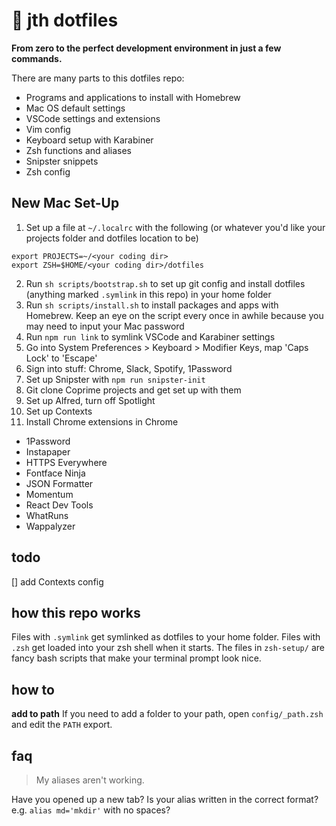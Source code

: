 # 🚀 jth dotfiles

**From zero to the perfect development environment in just a few commands.**

There are many parts to this dotfiles repo:

- Programs and applications to install with Homebrew
- Mac OS default settings
- VSCode settings and extensions
- Vim config
- Keyboard setup with Karabiner
- Zsh functions and aliases
- Snipster snippets
- Zsh config

## New Mac Set-Up

1. Set up a file at `~/.localrc` with the following (or whatever you'd like your projects folder and dotfiles location to be)

```
export PROJECTS=~/<your coding dir>
export ZSH=$HOME/<your coding dir>/dotfiles
```

2. Run `sh scripts/bootstrap.sh` to set up git config and install dotfiles (anything marked `.symlink` in this repo) in your home folder
3. Run `sh scripts/install.sh` to install packages and apps with Homebrew. Keep an eye on the script every once in awhile because you may need to input your Mac password
4. Run `npm run link` to symlink VSCode and Karabiner settings
5. Go into System Preferences > Keyboard > Modifier Keys, map 'Caps Lock' to 'Escape'
6. Sign into stuff: Chrome, Slack, Spotify, 1Password
7. Set up Snipster with `npm run snipster-init`
8. Git clone Coprime projects and get set up with them
9. Set up Alfred, turn off Spotlight
10. Set up Contexts
11. Install Chrome extensions in Chrome

- 1Password
- Instapaper
- HTTPS Everywhere
- Fontface Ninja
- JSON Formatter
- Momentum
- React Dev Tools
- WhatRuns
- Wappalyzer

## todo

[] add Contexts config

## how this repo works

Files with `.symlink` get symlinked as dotfiles to your home folder. Files with `.zsh` get loaded into your zsh shell when it starts. The files in `zsh-setup/` are fancy bash scripts that make your terminal prompt look nice.

## how to

**add to path**
If you need to add a folder to your path, open `config/_path.zsh` and edit the `PATH` export.

## faq

> My aliases aren't working.

Have you opened up a new tab? Is your alias written in the correct format? e.g. `alias md='mkdir'` with no spaces?
